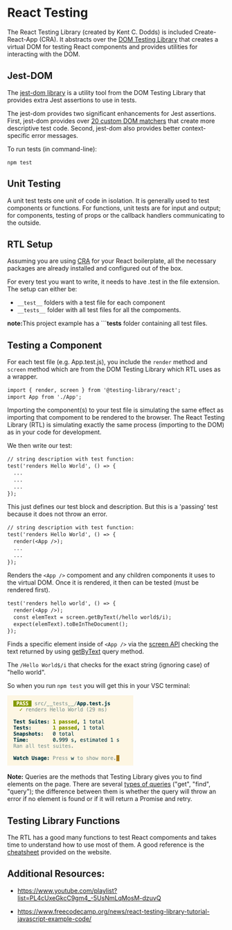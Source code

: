 # React Testing

The React Testing Library (created by Kent C. Dodds) is included Create-React-App (CRA). It abstracts over the <a href="https://testing-library.com/docs/dom-testing-library/intro">DOM Testing Library</a> that creates a virtual DOM for testing React components and provides utilities for interacting with the DOM. 

## Jest-DOM

The <a href="https://testing-library.com/docs/ecosystem-jest-dom/">jest-dom library</a>  is a utility tool from the DOM Testing Library that provides extra Jest assertions to use in tests. 

The jest-dom provides two significant enhancements for Jest assertions. First, jest-dom provides over <a href="https://github.com/testing-library/jest-dom">20 custom DOM matchers</a> that create more descriptive test code. Second, jest-dom also provides better context-specific error messages.

To run tests (in command-line):

```
npm test
```

## Unit Testing

A unit test tests one unit of code in isolation. It is generally used to test components or functions. For functions, unit tests are for input and output; for components, testing of props or the callback handlers communicating to the outside.

## RTL Setup

Assuming you are using <a href="https://create-react-app.dev/">CRA</a> for your React boilerplate, all the necessary packages are already installed and configured out of the box.

For every test you want to write, it needs to have .test in the file extension. 
The setup can either be:

  * ```__test__``` folders with a test file for each component 
  * ```__tests__``` folder with all test files for all the compoments. 

<strong>note:</strong>This project example has a ```__tests__ folder containing all test files.

## Testing a Component

For each test file (e.g. App.test.js), you include the ```render``` method and ```screen``` method which are from the DOM Testing Library which RTL uses as a wrapper. 

```
import { render, screen } from '@testing-library/react';
import App from './App';
```

Importing the component(s) to your test file is simulating the same effect as importing that compoment to be rendered to the browser. The React Testing Library (RTL) is simulating exactly the same process (importing to the DOM) as in your code for development.

We then write our test:

```JS
// string description with test function:
test('renders Hello World', () => {
  ...
  ...
  ...
});
```

This just defines our test block and description. But this is a 'passing' test because
it does not throw an error.

```JS
// string description with test function:
test('renders Hello World', () => {
  render(<App />);
  ...
  ...
});
```

Renders the ```<App />``` compoment and any children components it uses to the virtual DOM. Once it is rendered, it then can be tested (must be rendered first).

```JS
test('renders hello world', () => {
  render(<App />);
  const elemText = screen.getByText(/hello world$/i); 
  expect(elemText).toBeInTheDocument();
});
```

Finds a specific element inside of ```<App />``` via the <a href="https://testing-library.com/docs/queries/about/#screen">screen API</a> checking the text returned by using <a href="https://testing-library.com/docs/queries/bytext/">getByText</a> query method.

The ```/Hello World$/i``` that checks for the exact string (ignoring case) of "hello world".

So when you run ```npm test``` you will get this in your VSC terminal:

![test result](images/initial_test.png)

<strong>Note:</strong> Queries are the methods that Testing Library gives you to find elements on the page. There are several <a href="https://testing-library.com/docs/queries/about/">types of queries</a> ("get", "find", "query"); the difference between them is whether the query will throw an error if no element is found or if it will return a Promise and retry. 

## Testing Library Functions

The RTL has a good many functions to test React compoments and takes time to understand how to use most of them. A good reference is the <a href="https://testing-library.com/docs/react-testing-library/cheatsheet">cheatsheet</a> provided on the website. 

## Additional Resources:

- <a href="https://www.youtube.com/playlist?list=PL4cUxeGkcC9gm4_-5UsNmLqMosM-dzuvQ">https://www.youtube.com/playlist?list=PL4cUxeGkcC9gm4_-5UsNmLqMosM-dzuvQ</a>

- <a href="https://www.freecodecamp.org/news/react-testing-library-tutorial-javascript-example-code/">https://www.freecodecamp.org/news/react-testing-library-tutorial-javascript-example-code/</a>